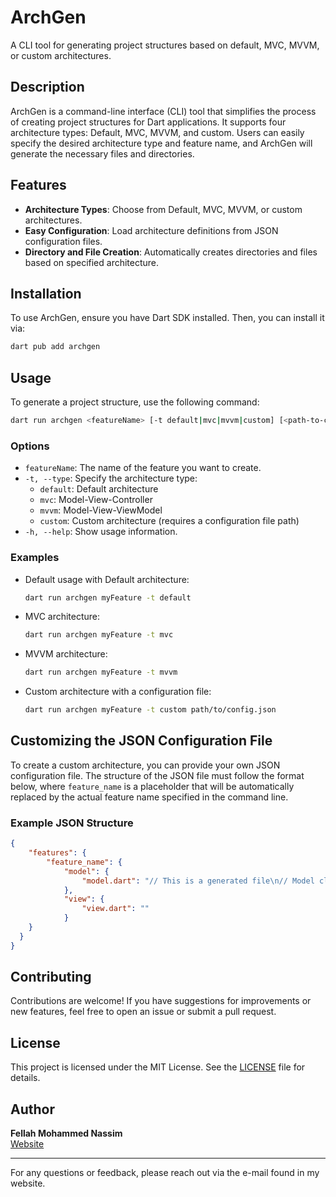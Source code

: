 # ArchGen

A CLI tool for generating project structures based on default, MVC, MVVM, or custom architectures.

## Description

ArchGen is a command-line interface (CLI) tool that simplifies the process of creating project structures for Dart applications. It supports four architecture types: Default, MVC, MVVM, and custom. Users can easily specify the desired architecture type and feature name, and ArchGen will generate the necessary files and directories.

## Features

- **Architecture Types**: Choose from Default, MVC, MVVM, or custom architectures.
- **Easy Configuration**: Load architecture definitions from JSON configuration files.
- **Directory and File Creation**: Automatically creates directories and files based on specified architecture.

## Installation

To use ArchGen, ensure you have Dart SDK installed. Then, you can install it via:

```bash
dart pub add archgen
```

## Usage

To generate a project structure, use the following command:

```bash
dart run archgen <featureName> [-t default|mvc|mvvm|custom] [<path-to-custom-config>]
```

### Options

- `featureName`: The name of the feature you want to create.
- `-t, --type`: Specify the architecture type:
  - `default`: Default architecture
  - `mvc`: Model-View-Controller
  - `mvvm`: Model-View-ViewModel
  - `custom`: Custom architecture (requires a configuration file path)
- `-h, --help`: Show usage information.

### Examples

- Default usage with Default architecture:
  ```bash
  dart run archgen myFeature -t default
  ```

- MVC architecture:
  ```bash
  dart run archgen myFeature -t mvc
  ```

- MVVM architecture:
  ```bash
  dart run archgen myFeature -t mvvm
  ```

- Custom architecture with a configuration file:
  ```bash
  dart run archgen myFeature -t custom path/to/config.json
  ```
## Customizing the JSON Configuration File

To create a custom architecture, you can provide your own JSON configuration file. The structure of the JSON file must follow the format below, where `feature_name` is a placeholder that will be automatically replaced by the actual feature name specified in the command line.

### Example JSON Structure

```json
{
    "features": {
        "feature_name": {
            "model": {
                "model.dart": "// This is a generated file\n// Model class for feature_name\nclass feature_nameModel {\n  // Add properties here\n}"
            },
            "view": {
                "view.dart": ""
            }
    }
  }
}
```

## Contributing

Contributions are welcome! If you have suggestions for improvements or new features, feel free to open an issue or submit a pull request.

## License

This project is licensed under the MIT License. See the [LICENSE](LICENSE) file for details.

## Author

**Fellah Mohammed Nassim**  
[Website](https://nassim-fellah.vercel.app/)

---

For any questions or feedback, please reach out via the e-mail found in my website.
